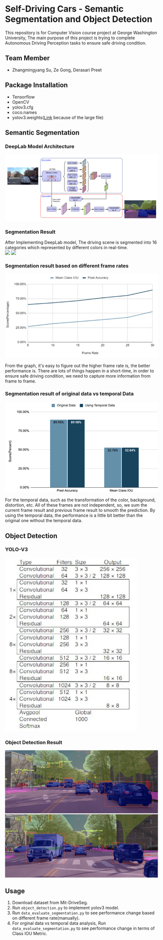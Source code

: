 # Self-Driving Cars - Semantic Segmentation and Object Detection
This repository is for Computer Vision course project at George Washington University, The main purpose of this project is trying to complete Autonomous Driving Perception tasks to ensure safe driving condition.

## Team Member
* Zhangmingyang Su, Ze Gong, Derasari Preet


## Package Installation
* Tensorflow
* OpenCV
* yolov3.cfg
* coco.names
* yolov3.weights([Link](https://www.kaggle.com/valentynsichkar/yolo-coco-data?select=yolov3.cfg) because of the large file)

## Semantic Segmentation
### DeepLab Model Architecture
![](pic/DeepLab%20Architecture.png)

### Segmentation Result
After Implementing DeepLab model, The driving scene is segmented into 16 categories which represented by different colors in real-time.  
![](pic/mit-driveSeg.gif) 
![](pic/segmentation_result.gif)

### Segmentation result based on different frame rates 
![](pic/different%20frame%20rate%20analysis.png) 

From the graph, it's easy to figure out the higher frame rate is, the better performance is. There are lots of things happen in a short-time, in order to ensure safe driving condition, we need to capture more information from frame to frame.  

### Segmentation result of original data vs temporal Data
![](pic/original%20vs%20temporal.png)

For the temporal data, such as the transformation of the color, background, distortion, etc. All of these frames are not independent, so, we sum the current frame result and previous frame result to smooth the prediction. By using the temporal data, the performance is a little bit better than the original one without the temporal data.

## Object Detection
### YOLO-V3
![](pic/yolov3.png)

### Object Detection Result
![](pic/frame%201.png)
![](pic/frame%202.png)



## Usage
1. Download dataset from Mit-DriveSeg.
2. Run ```object_detection.py``` to implement yolov3 model.
3. Run ```data_evaluate_segmentation.py``` to see performance change based on different frame rate(manually).
4. For orginal data vs temporal data analysis, Run ```data_evaluate_segmentation.py``` to see performance change in terms of Class IOU Metric.
